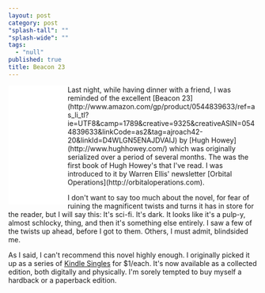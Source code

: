 ```yaml
---
layout: post
category: post
"splash-tall": ""
"splash-wide": ""
tags: 
  - "null"
published: true
title: Beacon 23
---
```


<iframe style="width:120px;height:240px; float:left;" marginwidth="0" marginheight="0" scrolling="no" frameborder="0" src="//ws-na.amazon-adsystem.com/widgets/q?ServiceVersion=20070822&OneJS=1&Operation=GetAdHtml&MarketPlace=US&source=ac&ref=qf_sp_asin_til&ad_type=product_link&tracking_id=ajroach42-20&marketplace=amazon&region=US&placement=0544839633&asins=0544839633&linkId=MQA2BVU4VBI246SY&show_border=true&link_opens_in_new_window=true">
</iframe>Last night, while having dinner with a friend, I was reminded of the excellent [Beacon 23](http://www.amazon.com/gp/product/0544839633/ref=as_li_tl?ie=UTF8&camp=1789&creative=9325&creativeASIN=0544839633&linkCode=as2&tag=ajroach42-20&linkId=D4WLGN5ENAJDVAIJ) by [Hugh Howey](http://www.hughhowey.com/) which was originally serialized over a period of several months. The was the first book of Hugh Howey's that I've read. I was introduced to it by Warren Ellis' newsletter [Orbital Operations](http://orbitaloperations.com).

I don't want to say too much about the novel, for fear of ruining the magnificent twists and turns it has in store for the reader, but I will say this: It's sci-fi. It's dark. It looks like it's a pulp-y, almost schlocky, thing, and then it's something else entirely. I saw a few of the twists up ahead, before I got to them. Others, I must admit, blindsided me. 

As I said, I can't recommend this novel highly enough. I originally picked it up as a series of [Kindle Singles](http://www.amazon.com/gp/product/B00ZB8DHC4/ref=as_li_tl?ie=UTF8&camp=1789&creative=9325&creativeASIN=B00ZB8DHC4&linkCode=as2&tag=ajroach42-20&linkId=YMIWGTT7CYU2DCAT) for $1/each. It's now available as a collected edition, both digitally and physically. I'm sorely tempted to buy myself a hardback or a paperback edition.
